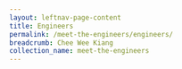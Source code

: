 ```yaml
---
layout: leftnav-page-content
title: Engineers
permalink: /meet-the-engineers/engineers/
breadcrumb: Chee Wee Kiang
collection_name: meet-the-engineers
---
```


<head>
<style>
.flex-container {
  display: flex;
  background-color: white;
  flex-wrap: wrap;
}

.flex-container > div {
  background-color: #ffffff;
  width: 120px;
  margin: 0px;
  padding: 0px;
}
</style>
</head>
<body>

<div class="flex-container">
 <div>
  <a href="meet-the-engineers/wee-kiang/><image src="/images/wee-kiang.jpeg"></a>
 </div>
 <div>
  <a href="meet-the-engineers/wee-kiang/><image src="/images/wee-kiang.jpeg"></a>
 </div>
 <div>
   <a href="meet-the-engineers/wee-kiang/><image src="/images/wee-kiang.jpeg"></a>
 </div>
 <div>
   <a href="meet-the-engineers/wee-kiang/><image src="/images/wee-kiang.jpeg"></a>
 </div>
 <div>
   <a href="meet-the-engineers/wee-kiang/><image src="/images/wee-kiang.jpeg"></a>
 </div>
 <div>
   <a href="meet-the-engineers/wee-kiang/><image src="/images/wee-kiang.jpeg"></a>
 </div>
 <div>
  <a href="meet-the-engineers/wee-kiang/><image src="/images/wee-kiang.jpeg"></a>
 </div>
 <div>
  <a href="meet-the-engineers/wee-kiang/><image src="/images/wee-kiang.jpeg"></a>
 </div>
 <div>
  <a href="meet-the-engineers/wee-kiang/><image src="/images/wee-kiang.jpeg"></a>
 </div>
 <div>
   <a href="meet-the-engineers/wee-kiang/><image src="/images/wee-kiang.jpeg"></a>
 </div>
 <div>
   <a href="meet-the-engineers/wee-kiang/><image src="/images/wee-kiang.jpeg"></a>
 </div>
 <div>
   <a href="meet-the-engineers/wee-kiang/><image src="/images/wee-kiang.jpeg"></a>
 </div>
 <div>
   <a href="meet-the-engineers/wee-kiang/><image src="/images/wee-kiang.jpeg"></a>
 </div>
 <div>
  <a href="meet-the-engineers/wee-kiang/><image src="/images/wee-kiang.jpeg"></a>
 </div>
 
